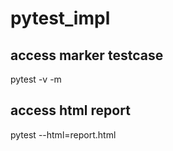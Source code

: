 # pytest_impl

## access marker testcase

pytest -v -m <marker-name>

## access html report
  
pytest --html=report.html
